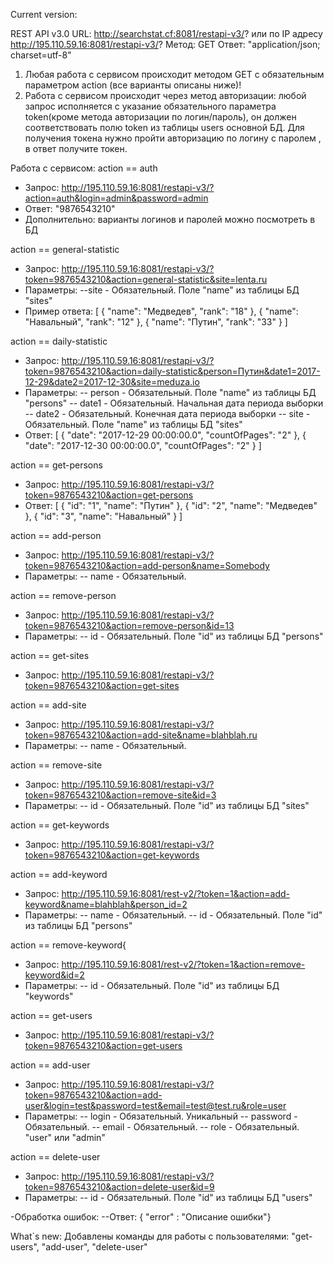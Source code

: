 Current version:

REST API v3.0
URL:
  http://searchstat.cf:8081/restapi-v3/?
  или по IP адресу
  http://195.110.59.16:8081/restapi-v3/?
Метод: GET
Ответ: "application/json; charset=utf-8"

1. Любая работа с сервисом происходит методом GET с обязательным параметром action (все варианты описаны ниже)!
2. Работа с сервисом происходит через метод авторизации:
любой запрос исполняется с указание обязательного параметра token(кроме метода авторизации по логин/пароль),
он должен соответствовать полю token из таблицы users основной БД.
Для получения токена нужно пройти авторизацию по логину с паролем , в ответ получите токен.

Работа с сервисом:
action == auth
- Запрос:
http://195.110.59.16:8081/restapi-v3/?action=auth&login=admin&password=admin
- Ответ:
"9876543210"
- Дополнительно:
варианты логинов и паролей можно посмотреть в БД


action == general-statistic
- Запрос:
http://195.110.59.16:8081/restapi-v3/?token=9876543210&action=general-statistic&site=lenta.ru
- Параметры:
--site - Обязательный. Поле "name" из таблицы БД "sites"
- Пример ответа:
[
  {
    "name": "Медведев",
    "rank": "18"
  },
  {
    "name": "Навальный",
    "rank": "12"
  },
  {
    "name": "Путин",
    "rank": "33"
  }
]

action == daily-statistic
- Запрос:
http://195.110.59.16:8081/restapi-v3/?token=9876543210&action=daily-statistic&person=Путин&date1=2017-12-29&date2=2017-12-30&site=meduza.io
- Параметры:
-- person - Обязательный. Поле "name" из таблицы БД "persons"
-- date1 - Обязательный. Начальная дата периода выборки
-- date2 - Обязательный. Конечная дата периода выборки
-- site - Обязательный. Поле "name" из таблицы БД "sites"
- Ответ:
[
  {
    "date": "2017-12-29 00:00:00.0",
    "countOfPages": "2"
  },
  {
    "date": "2017-12-30 00:00:00.0",
    "countOfPages": "2"
  }
]

action == get-persons
- Запрос:
http://195.110.59.16:8081/restapi-v3/?token=9876543210&action=get-persons
- Ответ:
[
  {
    "id": "1",
    "name": "Путин"
  },
  {
    "id": "2",
    "name": "Медведев"
  },
  {
    "id": "3",
    "name": "Навальный"
  }
]


action == add-person
- Запрос:
http://195.110.59.16:8081/restapi-v3/?token=9876543210&action=add-person&name=Somebody
- Параметры:
-- name - Обязательный.

action == remove-person
- Запрос:
http://195.110.59.16:8081/restapi-v3/?token=9876543210&action=remove-person&id=13
- Параметры:
-- id - Обязательный. Поле "id" из таблицы БД "persons"

action == get-sites
- Запрос:
http://195.110.59.16:8081/restapi-v3/?token=9876543210&action=get-sites

action == add-site
- Запрос:
http://195.110.59.16:8081/restapi-v3/?token=9876543210&action=add-site&name=blahblah.ru
- Параметры:
-- name - Обязательный.

action == remove-site
- Запрос:
http://195.110.59.16:8081/restapi-v3/?token=9876543210&action=remove-site&id=3
- Параметры:
-- id - Обязательный. Поле "id" из таблицы БД "sites"

action == get-keywords
- Запрос:
http://195.110.59.16:8081/restapi-v3/?token=9876543210&action=get-keywords

action == add-keyword
- Запрос:
http://195.110.59.16:8081/rest-v2/?token=1&action=add-keyword&name=blahblah&person_id=2
- Параметры:
-- name - Обязательный.
-- id - Обязательный. Поле "id" из таблицы БД "persons"

action == remove-keyword{
- Запрос:
http://195.110.59.16:8081/rest-v2/?token=1&action=remove-keyword&id=2
- Параметры:
-- id - Обязательный. Поле "id" из таблицы БД "keywords"

action == get-users
- Запрос:
http://195.110.59.16:8081/restapi-v3/?token=9876543210&action=get-users

action == add-user
- Запрос:
http://195.110.59.16:8081/restapi-v3/?token=9876543210&action=add-user&login=test&password=test&email=test@test.ru&role=user
- Параметры:
-- login - Обязательный. Уникальный
-- password - Обязательный.
-- email - Обязательный.
-- role - Обязательный. "user" или "admin"

action == delete-user
- Запрос:
http://195.110.59.16:8081/restapi-v3/?token=9876543210&action=delete-user&id=9
- Параметры:
-- id - Обязательный. Поле "id" из таблицы БД "users"

-Обработка ошибок:
--Ответ: 
  { "error" : "Описание ошибки"}
  
What`s new:
Добавлены команды для работы с пользователями:
"get-users",
"add-user",
"delete-user"

